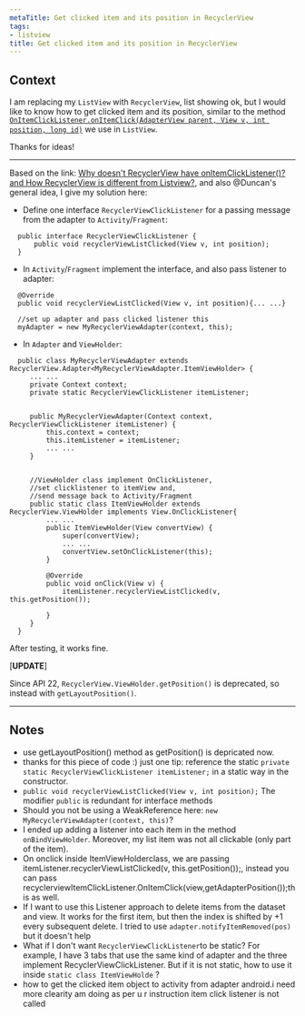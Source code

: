 ```yaml
---
metaTitle: Get clicked item and its position in RecyclerView
tags:
- listview
title: Get clicked item and its position in RecyclerView
---
```


## Context

I am replacing my `ListView` with `RecyclerView`, list showing ok, but I would like to know how to get clicked item and its position, similar to the method [`OnItemClickListener.onItemClick(AdapterView parent, View v, int position, long id)`](http://developer.android.com/reference/android/widget/AdapterView.OnItemClickListener.html) we use in `ListView`.


Thanks for ideas!



---

Based on the link: [Why doesn't RecyclerView have onItemClickListener()? and How RecyclerView is different from Listview?](https://stackoverflow.com/questions/24885223/why-doesnt-recyclerview-have-onitemclicklistener-and-how-recyclerview-is-dif), and also @Duncan's general idea, I give my solution here:


* Define one interface `RecyclerViewClickListener` for a passing message from the adapter to `Activity`/`Fragment`:



```
  public interface RecyclerViewClickListener {
      public void recyclerViewListClicked(View v, int position);
  }

```
* In `Activity`/`Fragment` implement the interface, and also pass listener to adapter:



```
  @Override
  public void recyclerViewListClicked(View v, int position){... ...}

  //set up adapter and pass clicked listener this
  myAdapter = new MyRecyclerViewAdapter(context, this);

```
* In `Adapter` and `ViewHolder`:



```
  public class MyRecyclerViewAdapter extends RecyclerView.Adapter<MyRecyclerViewAdapter.ItemViewHolder> {
     ... ... 
     private Context context;
     private static RecyclerViewClickListener itemListener;


     public MyRecyclerViewAdapter(Context context, RecyclerViewClickListener itemListener) {
         this.context = context;
         this.itemListener = itemListener;
         ... ...
     }


     //ViewHolder class implement OnClickListener, 
     //set clicklistener to itemView and, 
     //send message back to Activity/Fragment 
     public static class ItemViewHolder extends RecyclerView.ViewHolder implements View.OnClickListener{
         ... ...
         public ItemViewHolder(View convertView) {
             super(convertView);
             ... ...
             convertView.setOnClickListener(this);
         }

         @Override
         public void onClick(View v) {
             itemListener.recyclerViewListClicked(v, this.getPosition());     

         }
     }
  }

```


After testing, it works fine.


[**UPDATE**]


Since API 22, `RecyclerView.ViewHolder.getPosition()` is deprecated, so instead with `getLayoutPosition()`.



---

## Notes

- use getLayoutPosition() method as getPosition() is depricated now.
- thanks for this piece of code :)
just one tip: reference the static `private static RecyclerViewClickListener itemListener;` in a static way in the constructor.
- `public void recyclerViewListClicked(View v, int position);` The modifier `public` is redundant for interface methods
- Should you not be using a WeakReference here: `new MyRecyclerViewAdapter(context, this)`?
-  I ended up adding a listener into each item in the method ```onBindViewHolder```. Moreover, my list item was not all clickable (only part of the item).
- On onclick inside ItemViewHolderclass, we are passing itemListener.recyclerViewListClicked(v, this.getPosition());, instead you can pass recyclerviewItemClickListener.OnItemClick(view,getAdapterPosition());this as well.
- If I want to use this Listener approach to delete items from the dataset and view. It works for the first item, but then the index is shifted by +1 every subsequent delete. I tried to use `adapter.notifyItemRemoved(pos)` but it doesn't help
- What if I don't want ```RecyclerViewClickListener```to be static? For example, I have 3 tabs that use the same kind of adapter and the three implement RecyclerViewClickListener. But if it is not static, how to use it inside ```static class ItemViewHolde``` ?
- how to get the clicked item object to activity from adapter android.i need more clearity am doing as per u r instruction item click listener is not called

